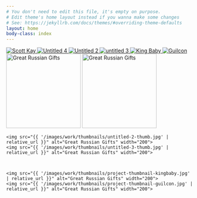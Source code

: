 ```yaml
---
# You don't need to edit this file, it's empty on purpose.
# Edit theme's home layout instead if you wanna make some changes
# See: https://jekyllrb.com/docs/themes/#overriding-theme-defaults
layout: home
body-class: index
---
```


<div id="main-hero" class="other-work-links">
    <a href="{{ '/images/work/project-scottkay.jpg' | relative_url }}" title="" data-lightbox-gallery="gallery" data-lightbox-title="" class="lightbox">
        <img src="{{ '/images/work/project-scottkay-thumb.jpg' | relative_url }}" alt="Scott Kay">
    </a>
    <a href="{{ '/images/work/untitled-4-copy.jpg' | relative_url }}" title="" data-lightbox-gallery="gallery" data-lightbox-title="" class="lightbox">
        <img src="{{ '/images/work/untitled-4-slide.jpg' | relative_url }}" alt="Untitled 4">
    </a>  
    <a href="{{ '/images/work/Untitled-2.jpg' | relative_url }}" title="" data-lightbox-gallery="gallery" data-lightbox-title="" class="lightbox">
        <img src="{{ '/images/work/untitled-2-slide.jpg' | relative_url }}" alt="Untitled 2">
    </a>
    <a href="{{ '/images/work/untitled-3.jpg' | relative_url }}" title="" data-lightbox-gallery="gallery" data-lightbox-title="" class="lightbox">
        <img src="{{ '/images/work/untitled-3-slide.jpg' | relative_url }}" alt="untitled 3">
    </a> 
    <a href="{{ '/images/work/project-kingbaby.jpg' | relative_url }}" title="" data-lightbox-gallery="gallery" data-lightbox-title="" class="lightbox">
        <img src="{{ '/images/work/project-kingbaby-slide.jpg' | relative_url }}" alt="King Baby">
    </a>  
    <a href="{{ '/images/work/project-guilcon.jpg' | relative_url }}" title="" data-lightbox-gallery="gallery" data-lightbox-title="" class="lightbox">
        <img src="{{ '/images/work/project-guilcon-slide.jpg' | relative_url }}" alt="Guilcon">
    </a>
</div>

<div class="slider-nav">
    <img src="{{ '/images/work/thumbnails/project-thumbnail-scottkay.jpg' | relative_url }}" alt="Great Russian Gifts" width="200">
    <img src="{{ '/images/work/thumbnails/untitled-4-thumb.jpg' | relative_url }}" alt="Great Russian Gifts" width="200">

 
    <img src="{{ '/images/work/thumbnails/untitled-2-thumb.jpg' | relative_url }}" alt="Great Russian Gifts" width="200">
    <img src="{{ '/images/work/thumbnails/untitled-3-thumb.jpg' | relative_url }}" alt="Great Russian Gifts" width="200">

  
    
    <img src="{{ '/images/work/thumbnails/project-thumbnail-kingbaby.jpg' | relative_url }}" alt="Great Russian Gifts" width="200">
    <img src="{{ '/images/work/thumbnails/project-thumbnail-guilcon.jpg' | relative_url }}" alt="Great Russian Gifts" width="200">
  
  
   
  
</div>

<script>
$(document).ready(function() {
	$('#main-hero').slick({
    infinite: true,
    slidesToShow: 1,
    slidesToScroll: 1,
    arrows: false,
    draggable: false,
    autoplay: true,
    autoplaySpeed: 2000,
    fade: true,
    adaptiveHeight: true,
     asNavFor: '.slider-nav',
    prevArrow: '<button class="slick-prev fa fa-angle-left" aria-hidden="true" />',
    nextArrow: '<button class="slick-next fa fa-angle-right" aria-hidden="true" />'
  });
  $('.slider-nav').slick({
    slidesToShow: 3,
    slidesToScroll: 1,
    asNavFor: '.other-work-links',
    dots: true,
    centerMode: true,
    focusOnSelect: true,
    prevArrow: '<button class="slick-prev fa fa-angle-left" aria-hidden="true" />',
    nextArrow: '<button class="slick-next fa fa-angle-right" aria-hidden="true" />'
  });
    // iLightbox
    $('a.lightbox').iLightbox({
        type: 'image', //'image', 'ajax', 'iframe', 'swf' and 'html'
        loop: false, //loop media
        arrows: false, //show arrows
        closeBtn: true, //show close button
        title: null, //title
        href: null, //link to media
        content: null, //html content
        beforeShow: function(a, b) {},
        onShow: function(a, b) {},
        beforeClose: function() {},
        afterClose: function() {},
        onUpdate: function(a) {},
        template: {
            container: '<div class="iLightbox-container"></div>',
            image: '<div class="iLightbox-media"></div>',
            iframe: '<div class="iLightbox-media iLightbox-iframe"></div>',
            title: '<div class="iLightbox-details"></div>',
            error: '<div class="iLightbox-error">The requested content cannot be loaded.<br/>Please try again later.</div>',
            closeBtn: '<a href="#" class="iLightbox-close"></a>',
            prevBtn: '<div class="iLightbox-btnPrev"><a href="javascript:;"></a></div>',
            nextBtn: '<div class="iLightbox-btnNext"><a href="javascript:;"></a></div>'
        }
    });
    
});



</script>